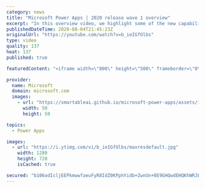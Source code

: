 ```yaml
---
category: news
title: "Microsoft Power Apps | 2020 release wave 1 overview"
excerpt: "In this overview video, we highlight some of the new capabilities included in the latest update to Microsoft Power Apps.      Here are the capabilities covered:     UI enhancements       • Save is always visible       • Chart formatting  Grid user experience enhancements       • Conditional search  "
publishedDateTime: 2020-08-04T21:45:23Z
originalUrl: "https://youtube.com/watch?v=b_ieIGfOlbs"
type: video
quality: 137
heat: 137
published: true

featuredContent: "<iframe width=\"800\" height=\"500\" frameborder=\"0\" src=\"https://www.youtube.com/embed/b_ieIGfOlbs\" allow=\"accelerometer; autoplay; encrypted-media; gyroscope; picture-in-picture\" allowfullscreen></iframe>"

provider:
  name: Microsoft
  domain: microsoft.com
  images:
    - url: "https://smartableai.github.io/microsoft-power-apps/assets/images/organizations/microsoft.com-50x50.jpg"
      width: 50
      height: 50

topics:
  - Power Apps

images:
  - url: "https://i.ytimg.com/vi/b_ieIGfOlbs/maxresdefault.jpg"
    width: 1280
    height: 720
    isCached: true

secured: "b106odIcljEEPkmwwfaeuFyR8IdZ0KPphYidb+ZwnUn+0E9GHQwdEHQKhWRJLIV20Y6TVL2BP2DlyxkaVfK+1U6nOlc7jkhonvC3pwMt9ccjnN0cNr6KTGVsdVZBtL+3ZUjF7PztUSkTGtwTMnp/rn7VVqXvok4PSvaTkAxWgf507dakakfZoL5+H6Uz9049VpTipKu7juX882ses8U9d75MDSws8sV2HH2EH5RafnohxUgvqDsK942zsn+oI4zS//6cJmXhaxatDEqDpKevYK2+XtgFuzVmG+/xK3WFGaZw5ocV+9HN2nt4S2Xs0FEJbm+cLOWfntR6tp9WCZv+aJTF5EtDLMzuccMPWZ2628lu2X6D2M02RlDD4Vcw6SShK+DXaisaWp0SLciQHv025+iRrPFQoF4rGt0rhO875dzDXqfV8/YwPk3Gwx4qRKH2;qZ9+69zImohxP7U6Fccz8g=="
---
```



